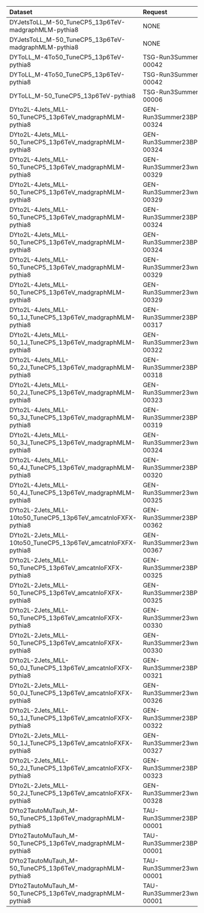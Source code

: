 | Dataset                                                      | Request                           | Status                        |
|:-------------------------------------------------------------|:----------------------------------|:------------------------------|
| DYJetsToLL_M-50_TuneCP5_13p6TeV-madgraphMLM-pythia8          | NONE                              | $${\color{red}MISSING}$$      |
| DYJetsToLL_M-50_TuneCP5_13p6TeV-madgraphMLM-pythia8          | NONE                              | $${\color{red}MISSING}$$      |
| DYToLL_M-4To50_TuneCP5_13p6TeV-pythia8                       | TSG-Run3Summer23BPixGS-00042      | $${\color{green}Done}$$       |
| DYToLL_M-4To50_TuneCP5_13p6TeV-pythia8                       | TSG-Run3Summer23GS-00042          | new                           |
| DYToLL_M-50_TuneCP5_13p6TeV-pythia8                          | TSG-Run3Summer23GS-00006          | new                           |
| DYto2L-4Jets_MLL-50_TuneCP5_13p6TeV_madgraphMLM-pythia8      | GEN-Run3Summer23BPixwmLHEGS-00324 | $${\color{green}Done}$$       |
| DYto2L-4Jets_MLL-50_TuneCP5_13p6TeV_madgraphMLM-pythia8      | GEN-Run3Summer23BPixwmLHEGS-00324 | $${\color{green}Done}$$       |
| DYto2L-4Jets_MLL-50_TuneCP5_13p6TeV_madgraphMLM-pythia8      | GEN-Run3Summer23wmLHEGS-00329     | $${\color{green}Done}$$       |
| DYto2L-4Jets_MLL-50_TuneCP5_13p6TeV_madgraphMLM-pythia8      | GEN-Run3Summer23wmLHEGS-00329     | $${\color{green}Done}$$       |
| DYto2L-4Jets_MLL-50_TuneCP5_13p6TeV_madgraphMLM-pythia8      | GEN-Run3Summer23BPixwmLHEGS-00324 | $${\color{green}Done}$$       |
| DYto2L-4Jets_MLL-50_TuneCP5_13p6TeV_madgraphMLM-pythia8      | GEN-Run3Summer23BPixwmLHEGS-00324 | $${\color{green}Done}$$       |
| DYto2L-4Jets_MLL-50_TuneCP5_13p6TeV_madgraphMLM-pythia8      | GEN-Run3Summer23wmLHEGS-00329     | $${\color{green}Done}$$       |
| DYto2L-4Jets_MLL-50_TuneCP5_13p6TeV_madgraphMLM-pythia8      | GEN-Run3Summer23wmLHEGS-00329     | $${\color{green}Done}$$       |
| DYto2L-4Jets_MLL-50_1J_TuneCP5_13p6TeV_madgraphMLM-pythia8   | GEN-Run3Summer23BPixwmLHEGS-00317 | $${\color{orange}Submitted}$$ |
| DYto2L-4Jets_MLL-50_1J_TuneCP5_13p6TeV_madgraphMLM-pythia8   | GEN-Run3Summer23wmLHEGS-00322     | $${\color{orange}Submitted}$$ |
| DYto2L-4Jets_MLL-50_2J_TuneCP5_13p6TeV_madgraphMLM-pythia8   | GEN-Run3Summer23BPixwmLHEGS-00318 | $${\color{green}Done}$$       |
| DYto2L-4Jets_MLL-50_2J_TuneCP5_13p6TeV_madgraphMLM-pythia8   | GEN-Run3Summer23wmLHEGS-00323     | $${\color{orange}Submitted}$$ |
| DYto2L-4Jets_MLL-50_3J_TuneCP5_13p6TeV_madgraphMLM-pythia8   | GEN-Run3Summer23BPixwmLHEGS-00319 | $${\color{green}Done}$$       |
| DYto2L-4Jets_MLL-50_3J_TuneCP5_13p6TeV_madgraphMLM-pythia8   | GEN-Run3Summer23wmLHEGS-00324     | $${\color{orange}Submitted}$$ |
| DYto2L-4Jets_MLL-50_4J_TuneCP5_13p6TeV_madgraphMLM-pythia8   | GEN-Run3Summer23BPixwmLHEGS-00320 | $${\color{green}Done}$$       |
| DYto2L-4Jets_MLL-50_4J_TuneCP5_13p6TeV_madgraphMLM-pythia8   | GEN-Run3Summer23wmLHEGS-00325     | $${\color{orange}Submitted}$$ |
| DYto2L-2Jets_MLL-10to50_TuneCP5_13p6TeV_amcatnloFXFX-pythia8 | GEN-Run3Summer23BPixwmLHEGS-00362 | $${\color{orange}Submitted}$$ |
| DYto2L-2Jets_MLL-10to50_TuneCP5_13p6TeV_amcatnloFXFX-pythia8 | GEN-Run3Summer23wmLHEGS-00367     | $${\color{orange}Submitted}$$ |
| DYto2L-2Jets_MLL-50_TuneCP5_13p6TeV_amcatnloFXFX-pythia8     | GEN-Run3Summer23BPixwmLHEGS-00325 | $${\color{green}Done}$$       |
| DYto2L-2Jets_MLL-50_TuneCP5_13p6TeV_amcatnloFXFX-pythia8     | GEN-Run3Summer23BPixwmLHEGS-00325 | $${\color{green}Done}$$       |
| DYto2L-2Jets_MLL-50_TuneCP5_13p6TeV_amcatnloFXFX-pythia8     | GEN-Run3Summer23wmLHEGS-00330     | $${\color{green}Done}$$       |
| DYto2L-2Jets_MLL-50_TuneCP5_13p6TeV_amcatnloFXFX-pythia8     | GEN-Run3Summer23wmLHEGS-00330     | $${\color{green}Done}$$       |
| DYto2L-2Jets_MLL-50_0J_TuneCP5_13p6TeV_amcatnloFXFX-pythia8  | GEN-Run3Summer23BPixwmLHEGS-00321 | $${\color{green}Done}$$       |
| DYto2L-2Jets_MLL-50_0J_TuneCP5_13p6TeV_amcatnloFXFX-pythia8  | GEN-Run3Summer23wmLHEGS-00326     | $${\color{orange}Submitted}$$ |
| DYto2L-2Jets_MLL-50_1J_TuneCP5_13p6TeV_amcatnloFXFX-pythia8  | GEN-Run3Summer23BPixwmLHEGS-00322 | $${\color{green}Done}$$       |
| DYto2L-2Jets_MLL-50_1J_TuneCP5_13p6TeV_amcatnloFXFX-pythia8  | GEN-Run3Summer23wmLHEGS-00327     | $${\color{orange}Submitted}$$ |
| DYto2L-2Jets_MLL-50_2J_TuneCP5_13p6TeV_amcatnloFXFX-pythia8  | GEN-Run3Summer23BPixwmLHEGS-00323 | $${\color{orange}Submitted}$$ |
| DYto2L-2Jets_MLL-50_2J_TuneCP5_13p6TeV_amcatnloFXFX-pythia8  | GEN-Run3Summer23wmLHEGS-00328     | $${\color{green}Done}$$       |
| DYto2TautoMuTauh_M-50_TuneCP5_13p6TeV_madgraphMLM-pythia8    | TAU-Run3Summer23BPixwmLHEGS-00001 | $${\color{green}Done}$$       |
| DYto2TautoMuTauh_M-50_TuneCP5_13p6TeV_madgraphMLM-pythia8    | TAU-Run3Summer23BPixwmLHEGS-00001 | $${\color{green}Done}$$       |
| DYto2TautoMuTauh_M-50_TuneCP5_13p6TeV_madgraphMLM-pythia8    | TAU-Run3Summer23wmLHEGS-00001     | $${\color{green}Done}$$       |
| DYto2TautoMuTauh_M-50_TuneCP5_13p6TeV_madgraphMLM-pythia8    | TAU-Run3Summer23wmLHEGS-00001     | $${\color{green}Done}$$       |